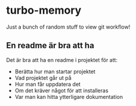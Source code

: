 # turbo-memory
Just a bunch of random stuff to view git workflow!

## En readme är bra att ha
Det är bra att ha en readme i projektet för att:
- Berätta hur man startar projektet
- Vad projektet går ut på
- Hur man får uppdatera det
- Om det kräver något för att installeras
- Var man kan hitta ytterligare dokumentation
